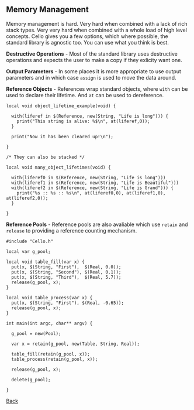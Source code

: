 Memory Management
-----------------

Memory management is hard. Very hard when combined with a lack of rich stack types. Very very hard when combined with a whole load of high level concepts. Cello gives you a few options, which where possible, the standard library is agnostic too. You can use what you think is best.

__Destructive Operations__ - Most of the standard library uses destructive operations and expects the user to make a copy if they exlicity want one.

__Output Parameters__ - In some places it is more appropriate to use output parameters and in which case `assign` is used to move the data around. 

__Reference Objects__ - References wrap standard objects, where `with` can be used to declare their lifetime. And `at` can be used to dereference.


    local void object_lifetime_example(void) {
      
      with(liferef in $(Reference, new(String, "Life is long"))) {
        print("This string is alive: %$\n", at(liferef,0));
      }

      print("Now it has been cleared up!\n");
      
    }

    /* They can also be stacked */

    local void many_object_lifetimes(void) {
      
      with(liferef0 in $(Reference, new(String, "Life is long")))
      with(liferef1 in $(Reference, new(String, "Life is Beautiful")))
      with(liferef2 in $(Reference, new(String, "Life is Grand"))) {
        print("%s :: %s :: %s\n", at(liferef0,0), at(liferef1,0), at(liferef2,0));
      }

    }
    
__Reference Pools__ - Reference pools are also avaliable which use `retain` and `release` to providing a reference counting mechanism.

    #include "Cello.h"

    local var g_pool;

    local void table_fill(var x) {
      put(x, $(String, "First"),  $(Real, 0.0));
      put(x, $(String, "Second"), $(Real, 0.1));
      put(x, $(String, "Third"),  $(Real, 5.7));
      release(g_pool, x);
    }

    local void table_process(var x) {
      put(x, $(String, "First"), $(Real, -0.65));
      release(g_pool, x);
    }

    int main(int argc, char** argv) {
      
      g_pool = new(Pool);
      
      var x = retain(g_pool, new(Table, String, Real));
      
      table_fill(retain(g_pool, x));
      table_process(retain(g_pool, x));
      
      release(g_pool, x);
      
      delete(g_pool);
      
    }

    
[Back](/documentation)

    